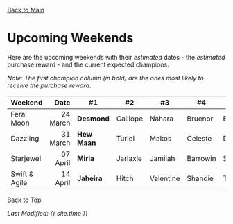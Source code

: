 [Back to Main](index.md)

# Upcoming Weekends

Here are the upcoming weekends with their *estimated* dates - the *estimated* purchase reward - and the current expected champions.

*Note: The first champion column (in bold) are the ones most likely to receive the purchase reward.*

| Weekend | Date | #1 | #2 | #3 | #4 | #5 | Reward |
|---|--:|---|---|---|---|---|---|
| Feral Moon | 24 March | **Desmond** | Calliope | Nahara | Bruenor | Birdsong | Golden Epic |
| Dazzling | 31 March | **Hew Maan** | Turiel | Makos | Celeste | DM | Golden Epic |
| Starjewel | 07 April | **Miria** | Jarlaxle | Jamilah | Barrowin | Spurt | Golden Epic |
| Swift & Agile | 14 April | **Jaheira** | Hitch | Valentine | Shandie | Tyril | [Feats](feats.md) |

[Back to Top](#top)

*Last Modified: {{ site.time }}*